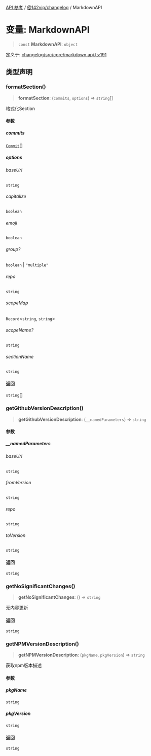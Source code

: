 [API 参考](../wiki/Home) / [@142vip/changelog](../wiki/@142vip.changelog) / MarkdownAPI

# 变量: MarkdownAPI

> `const` **MarkdownAPI**: `object`

定义于: [changelog/src/core/markdown.api.ts:191](https://github.com/142vip/core-x/blob/58a4aca72f73ebc92491a458c9b83754486dc296/packages/changelog/src/core/markdown.api.ts#L191)

## 类型声明

### formatSection()

> **formatSection**: (`commits`, `options`) => `string`\[]

格式化Section

#### 参数

##### commits

[`Commit`](../wiki/@142vip.changelog.%E6%8E%A5%E5%8F%A3.Commit)\[]

##### options

###### baseUrl

`string`

###### capitalize

`boolean`

###### emoji

`boolean`

###### group?

`boolean` | `"multiple"`

###### repo

`string`

###### scopeMap

`Record`<`string`, `string`>

###### scopeName?

`string`

###### sectionName

`string`

#### 返回

`string`\[]

### getGithubVersionDescription()

> **getGithubVersionDescription**: (`__namedParameters`) => `string`

#### 参数

##### \_\_namedParameters

###### baseUrl

`string`

###### fromVersion

`string`

###### repo

`string`

###### toVersion

`string`

#### 返回

`string`

### getNoSignificantChanges()

> **getNoSignificantChanges**: () => `string`

无内容更新

#### 返回

`string`

### getNPMVersionDescription()

> **getNPMVersionDescription**: (`pkgName`, `pkgVersion`) => `string`

获取npm版本描述

#### 参数

##### pkgName

`string`

##### pkgVersion

`string`

#### 返回

`string`
